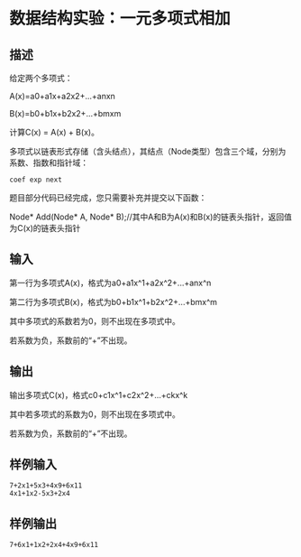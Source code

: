 # 数据结构实验：一元多项式相加

## 描述

给定两个多项式：

A(x)=a0+a1x+a2x2+...+anxn

B(x)=b0+b1x+b2x2+...+bmxm

计算C(x) = A(x) + B(x)。


多项式以链表形式存储（含头结点），其结点（Node类型）包含三个域，分别为系数、指数和指针域：

```
coef exp next
```

题目部分代码已经完成，您只需要补充并提交以下函数：

Node* Add(Node* A, Node* B);//其中A和B为A(x)和B(x)的链表头指针，返回值为C(x)的链表头指针

## 输入

第一行为多项式A(x)，格式为a0+a1x^1+a2x^2+...+anx^n

第二行为多项式B(x)，格式为b0+b1x^1+b2x^2+...+bmx^m

其中多项式的系数若为0，则不出现在多项式中。 

若系数为负，系数前的“+”不出现。

## 输出

输出多项式C(x)，格式c0+c1x^1+c2x^2+...+ckx^k

其中若多项式的系数为0，则不出现在多项式中。

若系数为负，系数前的“+”不出现。

## 样例输入

```
7+2x1+5x3+4x9+6x11
4x1+1x2-5x3+2x4
```

## 样例输出

```
7+6x1+1x2+2x4+4x9+6x11
```